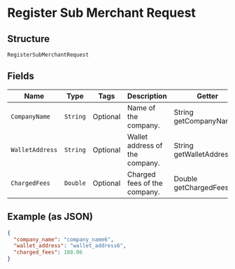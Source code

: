 
# Register Sub Merchant Request

## Structure

`RegisterSubMerchantRequest`

## Fields

| Name | Type | Tags | Description | Getter | Setter |
|  --- | --- | --- | --- | --- | --- |
| `CompanyName` | `String` | Optional | Name of the company. | String getCompanyName() | setCompanyName(String companyName) |
| `WalletAddress` | `String` | Optional | Wallet address of the company. | String getWalletAddress() | setWalletAddress(String walletAddress) |
| `ChargedFees` | `Double` | Optional | Charged fees of the company. | Double getChargedFees() | setChargedFees(Double chargedFees) |

## Example (as JSON)

```json
{
  "company_name": "company_name6",
  "wallet_address": "wallet_address6",
  "charged_fees": 188.06
}
```

